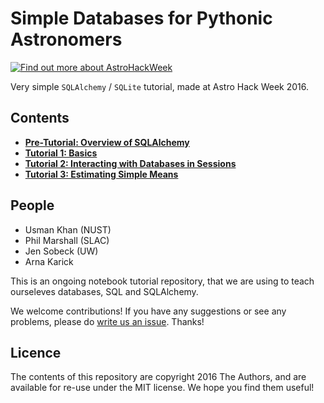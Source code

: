 # Simple Databases for Pythonic Astronomers

[![Find out more about AstroHackWeek](https://img.shields.io/badge/Made%20at-%23AstroHackWeek-8063d5.svg?style=flat)](http://astrohackweek.org)

Very simple `SQLAlchemy` / `SQLite` tutorial, made at Astro Hack Week 2016.

## Contents

- **[Pre-Tutorial: Overview of SQLAlchemy](https://github.com/usmanwardag/AstroAlch_tutorial/blob/master/Notebooks/00.Overview.ipynb)**
- **[Tutorial 1: Basics](https://github.com/usmanwardag/AstroAlch_tutorial/blob/master/Notebooks/01.Basics.ipynb)**
- **[Tutorial 2: Interacting with Databases in Sessions](https://github.com/usmanwardag/AstroAlch_tutorial/blob/master/Notebooks/02.Sessions.ipynb)**
- **[Tutorial 3: Estimating Simple Means](https://github.com/usmanwardag/AstroAlch_tutorial/blob/master/Notebooks/03.SimpleMean.ipynb)**

## People

* Usman Khan (NUST)
* Phil Marshall (SLAC)
* Jen Sobeck (UW)
* Arna Karick

This is an ongoing notebook tutorial repository, that we are using to teach ourseleves databases, SQL and SQLAlchemy.

We welcome contributions! If you have any suggestions or see any problems, please do [write us an issue](https://github.com/usmanwardag/AstroAlch_tutorial/issues). Thanks!  


## Licence

The contents of this repository are copyright 2016 The Authors, and are available for re-use under the MIT license. We hope you find them useful!
